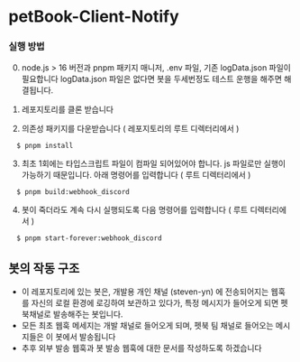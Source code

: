 # petBook-Client-Notify

### 실행 방법

0. node.js > 16 버전과 pnpm 패키지 매니저, .env 파일, 기존 logData.json 파일이 필요합니다
   logData.json 파일은 없다면 봇을 두세번정도 테스트 운행을 해주면 해결됩니다.

1. 레포지토리를 클론 받습니다
2. 의존성 패키지를 다운받습니다 ( 레포지토리의 루트 디렉터리에서 )

```
  $ pnpm install
```

3. 최초 1회에는 타입스크립트 파일이 컴파일 되어있어야 합니다. js 파일로만 실행이 가능하기 때문입니다. 아래 명령어를 입력합니다 ( 루트 디렉터리에서 )

```
  $ pnpm build:webhook_discord
```

4. 봇이 죽더라도 계속 다시 실행되도록 다음 명령어를 입력합니다 ( 루트 디렉터리에서 )

```
  $ pnpm start-forever:webhook_discord
```

## 봇의 작동 구조

- 이 레포지토리에 있는 봇은, 개발용 개인 채널 (steven-yn) 에 전송되어지는 웹훅를 자신의 로컬 환경에 로깅하여 보관하고 있다가,
  특정 메시지가 들어오게 되면 펫북채널로 발송해주는 봇입니다.
- 모든 최초 웹훅 메세지는 개발 채널로 들어오게 되며, 펫북 팀 채널로 들어오는 메시지들은 이 봇에서 발송됩니다
- 추후 외부 발송 웹훅과 봇 발송 웹훅에 대한 문서를 작성하도록 하겠습니다
